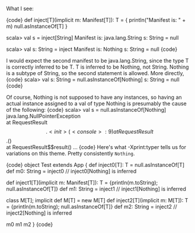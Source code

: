 What I see:

{code}
def inject[T](implicit m: Manifest[T]): T = {
  println("Manifest is: " + m)
  null.asInstanceOf[T]
}

scala> val s = inject[String]
Manifest is: java.lang.String
s: String = null

scala> val s: String = inject
Manifest is: Nothing
s: String = null
{code}

I would expect the second manifest to be java.lang.String, since the type T is correctly inferred to be T.
T is inferred to be Nothing, not String.  Nothing is a subtype of String, so the second statement is allowed.  More directly,
{code}
scala> val s: String = null.asInstanceOf[Nothing]
s: String = null
{code}

Of course, Nothing is not supposed to have any instances, so having an actual instance assigned to a val of type Nothing is presumably the cause of the following:
{code}
scala> val s = null.asInstanceOf[Nothing]
java.lang.NullPointerException                   
        at RequestResult$$.<init>(<console>:9)    
        at RequestResult$$.<clinit>(<console>)    
        at RequestResult$$result(<console>)
        ...
{code}
Here's what -Xprint:typer tells us for variations on this theme. Pretty consistently `Nothing`.

{code}
object Test extends App {
  def inject0[T]: T = null.asInstanceOf[T]
  def m0: String = inject0 // inject0[Nothing] is inferred

  def inject1[T](implicit m: Manifest[T]): T = {println(m.toString); null.asInstanceOf[T]}
  def m1: String = inject1 // inject1[Nothing] is inferred

  class M[T]; implicit def M[T] = new M[T]
  def inject2[T](implicit m: M[T]): T = {println(m.toString); null.asInstanceOf[T]}
  def m2: String = inject2 // inject2[Nothing] is inferred

  m0
  m1
  m2
}
{code}
